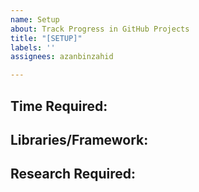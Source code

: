 ```yaml
---
name: Setup
about: Track Progress in GitHub Projects
title: "[SETUP]"
labels: ''
assignees: azanbinzahid

---
```


## Time Required: 
## Libraries/Framework: 
## Research Required:
